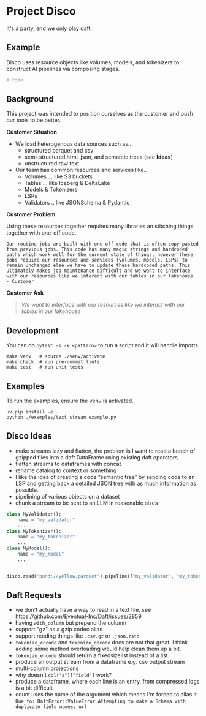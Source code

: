 # Project Disco

It's a party, and we only play daft.

## Example

Disco uses resource objects like volumes, models, and tokenizers to construct AI pipelines via composing stages.

```python
# todo
```

## Background

This project was intended to position ourselves as the customer and push our tools to be better.

**Customer Situation**

- We load heterogenous data sources such as..
  - structured parquet and csv
  - semi-structured html, json, and semantic trees (see **Ideas**)
  - unstructured raw text
- Our team has common resources and services like..
  - Volumes ... like S3 buckets
  - Tables ... like Iceberg & DeltaLake
  - Models & Tokenizers
  - LSPs
  - Validators .. like JSONSchema & Pydantic

**Customer Problem**

Using these resources together requires many libraries an stitching things together with one-off code.

    Our routine jobs are built with one-off code that is often copy-pasted from previous jobs. This code has many magic strings and hardcoded paths which work well for the current state of things, however these jobs require our resources and services (volumes, models, LSPs) to remain unchanged else we have to update these hardcoded paths. This ultimately makes job maintenance difficult and we want to interface with our resources like we interact with our tables in our lakehouse. - Customer

**Customer Ask**

> *We want to interface with our resources like we interact with our tables in our lakehouse*

## Development

You can do `pytest -s -k <pattern>` to run a script and it will handle imports.

```shell
make venv   # source ./venv/activate
make check  # run pre-commit lints
make test   # run unit tests
```

## Examples

To run the examples, ensure the venv is activated.

```shell
uv pip install -e .
python ./examples/text_stream_example.py
```

## Disco Ideas

- make streams lazy and flatten, the problem is I want to read a bunch of gzipped files into a daft DataFrame using existing daft operators.
- flatten streams to dataframes with concat
- rename catalog to context or something
- I like the idea of creating a code “semantic tree” by sending code to an LSP and getting back a detailed JSON tree with as much information as possible.
- pipelining of various objects on a dataset
- chunk a stream to be sent to an LLM in reasonable sizes

```py
class MyValidator():
    name = "my_validator"
    ...
class MyTokenizer():
    name = "my_tokenizer"
    ...
class MyModel():
    name = "my_model"
    ...


disco.read("pond://yellow.parquet").pipeline(["my_validator", "my_tokenizer", "my_model"])
```

## Daft Requests

- we don't actually have a way to read in a text file, see https://github.com/Eventual-Inc/Daft/issues/2859
- having `with_column` but prepend the column
- support "gz" as a gzip codec alias
- support reading things like `.csv.gz` or `.json.zstd`
- `tokenize_encode` and `tokenize_decode` docs are not that great. I think adding some method overloading would help clean them up a bit.
- `tokenize_encode` should return a fixedsizelist instead of a list.
- produce an output stream from a dataframe e.g. csv output stream
- multi-column projections
- why doesn't `col("a")["field"]` work?
- produce a dataframe, where each line is an entry, from compressed logs is a bit difficult
- count uses the name of the argument which means I'm forced to alias it. `Due to: DaftError::ValueError Attempting to make a Schema with duplicate field names: url`

